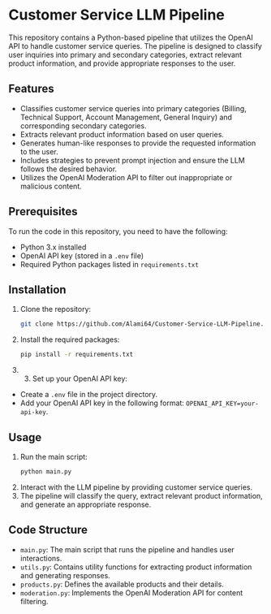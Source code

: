 # Customer Service LLM Pipeline

This repository contains a Python-based pipeline that utilizes the OpenAI API to handle customer service queries. The pipeline is designed to classify user inquiries into primary and secondary categories, extract relevant product information, and provide appropriate responses to the user.

## Features

- Classifies customer service queries into primary categories (Billing, Technical Support, Account Management, General Inquiry) and corresponding secondary categories.
- Extracts relevant product information based on user queries.
- Generates human-like responses to provide the requested information to the user.
- Includes strategies to prevent prompt injection and ensure the LLM follows the desired behavior.
- Utilizes the OpenAI Moderation API to filter out inappropriate or malicious content.

## Prerequisites

To run the code in this repository, you need to have the following:

- Python 3.x installed
- OpenAI API key (stored in a `.env` file)
- Required Python packages listed in `requirements.txt`

## Installation

1. Clone the repository:
   ```bash
   git clone https://github.com/Alami64/Customer-Service-LLM-Pipeline.git
   ```
2. Install the required packages:
   ```bash
   pip install -r requirements.txt
   ```
3. 3. Set up your OpenAI API key:
- Create a `.env` file in the project directory.
- Add your OpenAI API key in the following format: `OPENAI_API_KEY=your-api-key`.

## Usage

1. Run the main script:
   ```bash
   python main.py
   ```
2. Interact with the LLM pipeline by providing customer service queries.
3. The pipeline will classify the query, extract relevant product information, and generate an appropriate response.

## Code Structure

- `main.py`: The main script that runs the pipeline and handles user interactions.
- `utils.py`: Contains utility functions for extracting product information and generating responses.
- `products.py`: Defines the available products and their details.
- `moderation.py`: Implements the OpenAI Moderation API for content filtering.

